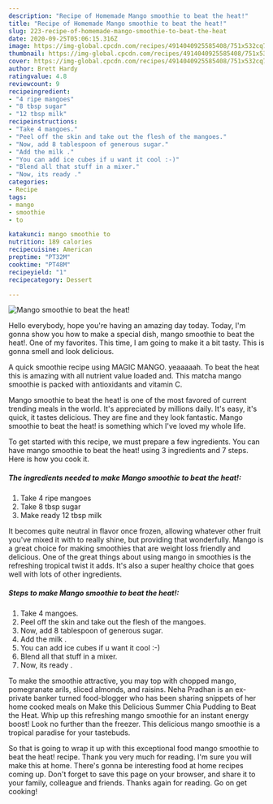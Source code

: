 ```yaml
---
description: "Recipe of Homemade Mango smoothie to beat the heat!"
title: "Recipe of Homemade Mango smoothie to beat the heat!"
slug: 223-recipe-of-homemade-mango-smoothie-to-beat-the-heat
date: 2020-09-25T05:06:15.316Z
image: https://img-global.cpcdn.com/recipes/4914040925585408/751x532cq70/mango-smoothie-to-beat-the-heat-recipe-main-photo.jpg
thumbnail: https://img-global.cpcdn.com/recipes/4914040925585408/751x532cq70/mango-smoothie-to-beat-the-heat-recipe-main-photo.jpg
cover: https://img-global.cpcdn.com/recipes/4914040925585408/751x532cq70/mango-smoothie-to-beat-the-heat-recipe-main-photo.jpg
author: Brett Hardy
ratingvalue: 4.8
reviewcount: 9
recipeingredient:
- "4 ripe mangoes"
- "8 tbsp sugar"
- "12 tbsp milk"
recipeinstructions:
- "Take 4 mangoes."
- "Peel off the skin and take out the flesh of the mangoes."
- "Now, add 8 tablespoon of generous sugar."
- "Add the milk ."
- "You can add ice cubes if u want it cool :-)"
- "Blend all that stuff in a mixer."
- "Now, its ready ."
categories:
- Recipe
tags:
- mango
- smoothie
- to

katakunci: mango smoothie to 
nutrition: 189 calories
recipecuisine: American
preptime: "PT32M"
cooktime: "PT48M"
recipeyield: "1"
recipecategory: Dessert

---
```



![Mango smoothie to beat the heat!](https://img-global.cpcdn.com/recipes/4914040925585408/751x532cq70/mango-smoothie-to-beat-the-heat-recipe-main-photo.jpg)

Hello everybody, hope you're having an amazing day today. Today, I'm gonna show you how to make a special dish, mango smoothie to beat the heat!. One of my favorites. This time, I am going to make it a bit tasty. This is gonna smell and look delicious.

A quick smoothie recipe using MAGIC MANGO. yeaaaaah. To beat the heat this is amazing with all nutrient value loaded and. This matcha mango smoothie is packed with antioxidants and vitamin C.

Mango smoothie to beat the heat! is one of the most favored of current trending meals in the world. It's appreciated by millions daily. It's easy, it's quick, it tastes delicious. They are fine and they look fantastic. Mango smoothie to beat the heat! is something which I've loved my whole life.


To get started with this recipe, we must prepare a few ingredients. You can have mango smoothie to beat the heat! using 3 ingredients and 7 steps. Here is how you cook it.

##### The ingredients needed to make Mango smoothie to beat the heat!:

1. Take 4 ripe mangoes
1. Take 8 tbsp sugar
1. Make ready 12 tbsp milk


It becomes quite neutral in flavor once frozen, allowing whatever other fruit you&#39;ve mixed it with to really shine, but providing that wonderfully. Mango is a great choice for making smoothies that are weight loss friendly and delicious. One of the great things about using mango in smoothies is the refreshing tropical twist it adds. It&#39;s also a super healthy choice that goes well with lots of other ingredients. 

##### Steps to make Mango smoothie to beat the heat!:

1. Take 4 mangoes.
1. Peel off the skin and take out the flesh of the mangoes.
1. Now, add 8 tablespoon of generous sugar.
1. Add the milk .
1. You can add ice cubes if u want it cool :-)
1. Blend all that stuff in a mixer.
1. Now, its ready .


To make the smoothie attractive, you may top with chopped mango, pomegranate arils, sliced almonds, and raisins. Neha Pradhan is an ex-private banker turned food-blogger who has been sharing snippets of her home cooked meals on Make this Delicious Summer Chia Pudding to Beat the Heat. Whip up this refreshing mango smoothie for an instant energy boost! Look no further than the freezer. This delicious mango smoothie is a tropical paradise for your tastebuds. 

So that is going to wrap it up with this exceptional food mango smoothie to beat the heat! recipe. Thank you very much for reading. I'm sure you will make this at home. There's gonna be interesting food at home recipes coming up. Don't forget to save this page on your browser, and share it to your family, colleague and friends. Thanks again for reading. Go on get cooking!
